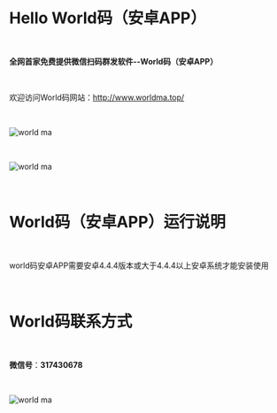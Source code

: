 # Hello World码（安卓APP）


<br />

**全网首家免费提供微信扫码群发软件--World码（安卓APP）**

<br />

欢迎访问World码网站：http://www.worldma.top/

<br />

![world ma](https://github.com/shuicheng/worldma/raw/master/worldma/1.png)

<br />


![world ma](https://github.com/shuicheng/worldma/raw/master/worldma/2.png)

<br />


# World码（安卓APP）运行说明


<br />

world码安卓APP需要安卓4.4.4版本或大于4.4.4以上安卓系统才能安装使用


<br />


# World码联系方式


<br />

**微信号**：**317430678**

<br />

![world ma](https://github.com/shuicheng/worldma/raw/master/worldma/hong.png)



